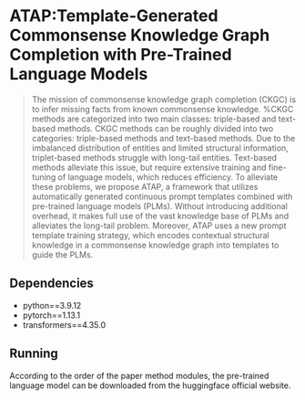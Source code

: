 # ATAP:Template-Generated Commonsense Knowledge Graph Completion with Pre-Trained Language Models

> The mission of commonsense knowledge graph completion (CKGC) is to infer missing facts from known commonsense knowledge. 
%CKGC methods are categorized into two main classes: triple-based and text-based methods. 
CKGC methods can be roughly divided into two categories: triple-based methods and text-based methods.
Due to the imbalanced distribution of entities and limited structural information, triplet-based methods struggle with long-tail entities. Text-based methods alleviate this issue, but require extensive training and fine-tuning of language models, which reduces efficiency. To alleviate these problems, we propose ATAP, a framework that utilizes automatically generated continuous prompt templates combined with pre-trained language models (PLMs). Without introducing additional overhead, it makes full use of the vast knowledge base of PLMs and alleviates the long-tail problem. Moreover, ATAP uses a new prompt template training strategy, which encodes contextual structural knowledge in a commonsense knowledge graph into templates to guide the PLMs.

## Dependencies

- python==3.9.12
- pytorch==1.13.1
- transformers==4.35.0


## Running
According to the order of the paper method modules, the pre-trained language model can be downloaded from the huggingface official website.


